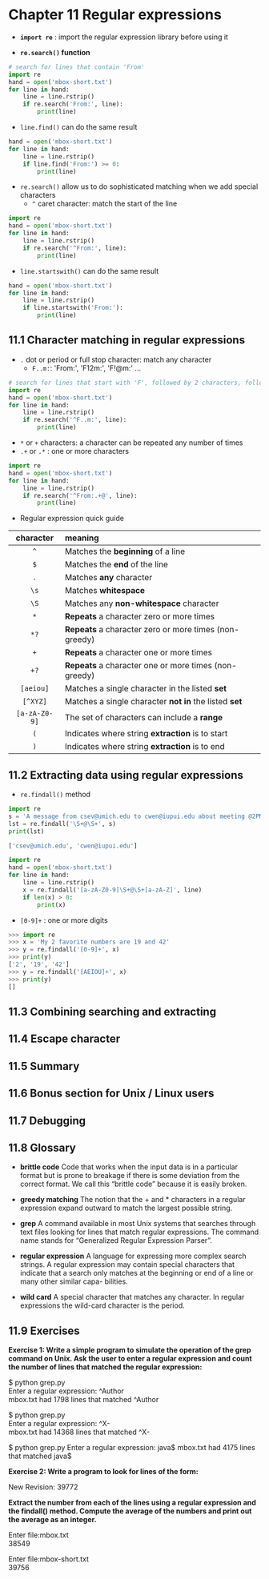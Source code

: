 # Chapter 11  Regular expressions

* **`import re`** : import the regular expression library before using it

* **`re.search()` function**

```python
# search for lines that contain 'From'
import re
hand = open('mbox-short.txt') 
for line in hand:
    line = line.rstrip()
    if re.search('From:', line):
        print(line)
```

* `line.find()` can do the same result

```python
hand = open('mbox-short.txt')
for line in hand:
    line = line.rstrip()
    if line.find('From:') >= 0:
        print(line)
```

* `re.search()` allow us to do sophisticated matching when we add special characters
   * `^` caret character: match the start of the line

```python
import re
hand = open('mbox-short.txt')
for line in hand:
    line = line.rstrip()
    if re.search('^From:', line):
        print(line)
```  

* `line.startswith()` can do the same result

```python
hand = open('mbox-short.txt')
for line in hand:
    line = line.rstrip()
    if line.startswith('From:'):
        print(line)
```

## 11.1 Character matching in regular expressions

* `.` dot or period or full stop character: match any character
   * `F..m:`: 'From:', 'F12m:', 'F!@m:' ...

```python
# search for lines that start with 'F', followed by 2 characters, followed by 'm:'
import re
hand = open('mbox-short.txt') 
for line in hand:
    line = line.rstrip()
    if re.search('^F..m:', line):
        print(line)
```

*  `*` or `+` characters: a character can be repeated any number of times
*  `.+` or `.*` : one or more characters

```python
import re
hand = open('mbox-short.txt')
for line in hand:
    line = line.rstrip()
    if re.search('^From:.+@', line):
        print(line)
```

* Regular expression quick guide

| character | meaning|
| :--------:| :---- |
| `^`       | Matches the **beginning** of a line|
| `$`       | Matches the **end** of the line |
| `.`       | Matches **any** character |
| `\s`      | Matches **whitespace** |
| `\S`      | Matches any **non-whitespace** character |
| `*`       | **Repeats** a character zero or more times |
| `*?`      | **Repeats** a character zero or more times (non-greedy) |
| `+`       | **Repeats** a character one or more times |
| `+?`      | **Repeats** a character one or more times (non-greedy) |
| `[aeiou]` | Matches a single character in the listed **set** |
| `[^XYZ]`  | Matches a single character **not in** the listed **set** |
| `[a-zA-Z0-9]`| The set of characters can include a **range** |
| `(`       | Indicates where string **extraction** is to start |
| `)`       | Indicates where string **extraction** is to end |


## 11.2 Extracting data using regular expressions

* `re.findall()` method

```python
import re
s = 'A message from csev@umich.edu to cwen@iupui.edu about meeting @2PM'
lst = re.findall('\S+@\S+', s)
print(lst)

['csev@umich.edu', 'cwen@iupui.edu']
```

```python
import re
hand = open('mbox-short.txt') 
for line in hand:
    line = line.rstrip()
    x = re.findall('[a-zA-Z0-9]\S+@\S+[a-zA-Z]', line) 
    if len(x) > 0:
        print(x)
```

* `[0-9]+` : one or more digits

```python
>>> import re
>>> x = 'My 2 favorite numbers are 19 and 42'
>>> y = re.findall('[0-9]+', x)
>>> print(y)
['2', '19', '42']
>>> y = re.findall('[AEIOU]+', x)
>>> print(y)
[]

```


## 11.3 Combining searching and extracting


## 11.4 Escape character


## 11.5 Summary


## 11.6 Bonus section for Unix / Linux users


## 11.7 Debugging


## 11.8 Glossary

* **brittle code** Code that works when the input data is in a particular format but is prone to breakage if there is some deviation from the correct format. We call this “brittle code” because it is easily broken.

* **greedy matching** The notion that the + and * characters in a regular expression expand outward to match the largest possible string.

* **grep** A command available in most Unix systems that searches through text files looking for lines that match regular expressions. The command name stands for “Generalized Regular Expression Parser”.

* **regular expression** A language for expressing more complex search strings. A regular expression may contain special characters that indicate that a search only matches at the beginning or end of a line or many other similar capa- bilities.

* **wild card** A special character that matches any character. In regular expressions the wild-card character is the period.


## 11.9 Exercises

**Exercise 1: Write a simple program to simulate the operation of the grep command on Unix. Ask the user to enter a regular expression and count the number of lines that matched the regular expression:**

$ python grep.py    
Enter a regular expression: ^Author    
mbox.txt had 1798 lines that matched ^Author

$ python grep.py    
Enter a regular expression: ^X-    
mbox.txt had 14368 lines that matched ^X-  

$ python grep.py
Enter a regular expression: java$
mbox.txt had 4175 lines that matched java$


**Exercise 2: Write a program to look for lines of the form:**

New Revision: 39772

**Extract the number from each of the lines using a regular expression and the findall() method. Compute the average of the numbers and print out the average as an integer.**

Enter file:mbox.txt   
38549

Enter file:mbox-short.txt    
39756
